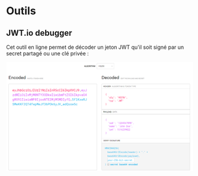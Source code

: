 # Outils

## JWT.io debugger

Cet outil en ligne permet de décoder un jeton JWT qu'il soit signé par un secret partagé ou une clé privée :

![](../../.gitbook/assets/0231e3e9fb81a4c526c981aa83a1332e.png)

## 

